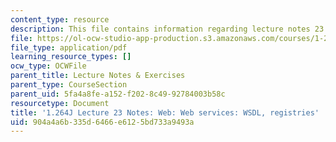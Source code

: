 ```yaml
---
content_type: resource
description: This file contains information regarding lecture notes 23.
file: https://ol-ocw-studio-app-production.s3.amazonaws.com/courses/1-264j-database-internet-and-systems-integration-technologies-fall-2013/904a4a6b335d6466e6125bd733a9493a_MIT1_264JF13_lect_23.pdf
file_type: application/pdf
learning_resource_types: []
ocw_type: OCWFile
parent_title: Lecture Notes & Exercises
parent_type: CourseSection
parent_uid: 5fa4a8fe-a152-f202-8c49-92784003b58c
resourcetype: Document
title: '1.264J Lecture 23 Notes: Web: Web services: WSDL, registries'
uid: 904a4a6b-335d-6466-e612-5bd733a9493a
---
```

